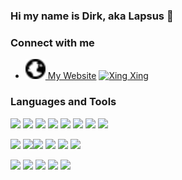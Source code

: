 ### Hi my name is Dirk, aka Lapsus 👋

### Connect with me
* [<img src="https://raw.githubusercontent.com/iconic/open-iconic/master/svg/globe.svg" alt="My Website" height="32" width="32" /> My Website](https://www.dirk-benkert.de)
[<img src="https://simpleicons.org/icons/xing.svg" alt="Xing" height="32" width="32" /> Xing](https://www.xing.com/profile/Dirk_Benkert2/cv)

### Languages and Tools
<img src="https://img.shields.io/badge/php-%23777BB4.svg?style=for-the-badge&logo=php&logoColor=white" /> <img 
src="https://img.shields.io/badge/html5%20-%23E34F26.svg?style=for-the-badge&logo=html5&logoColor=white" /> <img 
src="https://img.shields.io/badge/css3%20-%231572B6.svg?style=for-the-badge&logo=css3&logoColor=white" /> <img 
src="https://img.shields.io/badge/javascript-%23F7DF1E.svg?style=for-the-badge&logo=javascript&logoColor=black" /> <img
src="https://img.shields.io/badge/sass%20-%23CC6699.svg?style=for-the-badge&logo=sass&logoColor=white" /> <img 
src="https://img.shields.io/badge/markdown-%23000000.svg?style=for-the-badge&logo=markdown&logoColor=white" /> <img 
src="https://img.shields.io/badge/vuejs%20-%2335495e.svg?style=for-the-badge&logo=vue.js&logoColor=%234FC08D" /> <img
src="https://img.shields.io/badge/git%20-%23F05032.svg?&style=for-the-badge&logo=git&logoColor=white" />

<img src="https://img.shields.io/badge/apache%20-%23D22128.svg?&style=for-the-badge&logo=apache&logoColor=white" /> <img
src="https://img.shields.io/badge/nginx-%23269539.svg?&style=for-the-badge&logo=nginx&logoColor=white" /><img 
src="https://img.shields.io/badge/redis%20-%23DC382D.svg?style=for-the-badge&logo=redis&logoColor=white" /> <img 
src="https://img.shields.io/badge/mysql-%2300f.svg?style=for-the-badge&logo=mysql&logoColor=white" /> <img 
src="https://img.shields.io/badge/postgres-%23316192.svg?style=for-the-badge&logo=postgresql&logoColor=white" /> <img 
src="https://img.shields.io/badge/sqlite-%2307405e.svg?style=for-the-badge&logo=sqlite&logoColor=white" />

<img src="https://img.shields.io/badge/gitlab-%23330f63.svg?style=for-the-badge&logo=gitlab&logoColor=white" /> <img 
src="https://img.shields.io/badge/phpstorm%20-%23b443f1.svg?style=for-the-badge&logo=jetbrains&logoColor=white" /> <img 
src="https://img.shields.io/badge/macbook%20pro%202015-%23999999.svg?&style=for-the-badge&logo=apple&logoColor=white" /> <img
src="https://img.shields.io/badge/debian-%23A81D33.svg?&style=for-the-badge&logo=debian&logoColor=white" /> <img 
src="https://img.shields.io/badge/vim-%23019733.svg?&style=for-the-badge&logo=vim&logoColor=white" />
